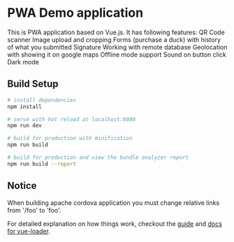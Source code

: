 # PWA Demo application

This is PWA application based on Vue.js. It has following features:
QR Code scanner
Image upload and cropping
Forms (purchase a duck) with history of what you submitted
Signature
Working with remote database
Geolocation with showing it on google maps
Offline mode support
Sound on button click
Dark mode

## Build Setup

``` bash
# install dependencies
npm install

# serve with hot reload at localhost:8080
npm run dev

# build for production with minification
npm run build

# build for production and view the bundle analyzer report
npm run build --report
```

## Notice
When building apache cordova application you must change relative links from '/foo' to 'foo'.

For detailed explanation on how things work, checkout the [guide](http://vuejs-templates.github.io/webpack/) and [docs for vue-loader](http://vuejs.github.io/vue-loader).
